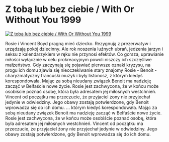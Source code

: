 Z tobą lub bez ciebie / With Or Without You 1999 
=============
[![Z tobą lub bez ciebie / With Or Without You 1999 ](http://vidos.pl/images/player.gif)](http://vidos.pl/z-toba-lub-bez-ciebie-with-or-without-you-1999)

 Rosie i Vincent Boyd pragną mieć dziecko. Rezygnują z prezerwatyw i urządzają pokój dziecinny. Ale rok noszenia luźnych ubrań, jedzenia jarzyn i seksu z kalendarzykiem w ręku nie przynosi efektów. Co gorsza, uprawianie miłości wyłącznie w celu prokreacyjnym powoli niszczy ich szczęśliwe małżeństwo. Gdy zaczynają się pojawiać pierwsze oznaki kryzysu, na progu ich domu zjawia się nieoczekiwanie stary znajomy Rosie - Benoit - charyzmatyczny francuski muzyk i były listonosz, z którym kiedyś korespondowała. Mając za sobą nieudany związek Benoit ma nadzieję zacząć w Belfaście nowe życie. Rosie jest zachwycona, że w końcu może osobiście poznać osobę, która była adresatem jej miłosnych westchnień. Vincent od początku ma przeczucie, że przyjaciel żony nie przyjechał jedynie w odwiedziny. Jego obawy zostają potwierdzone, gdy Benoit wprowadza się do ich domu.  ... którym kiedyś korespondowała. Mając za sobą nieudany związek Benoit ma nadzieję zacząć w Belfaście nowe życie. Rosie jest zachwycona, że w końcu może osobiście poznać osobę, która była adresatem jej miłosnych westchnień. Vincent od początku ma przeczucie, że przyjaciel żony nie przyjechał jedynie w odwiedziny. Jego obawy zostają potwierdzone, gdy Benoit wprowadza się do ich domu.
